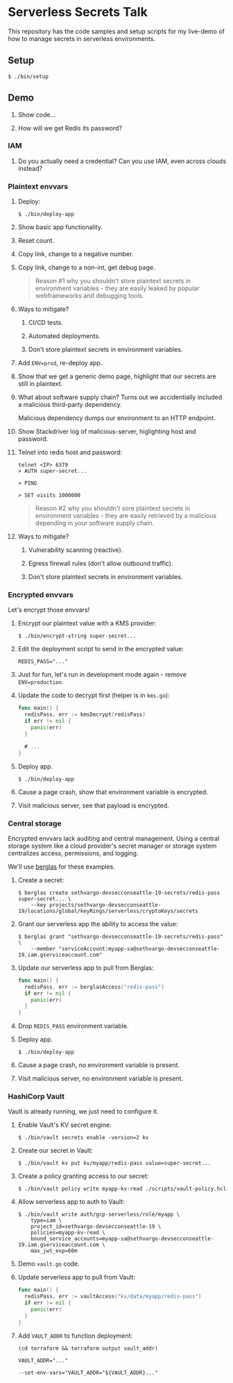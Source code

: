 # Serverless Secrets Talk

This repository has the code samples and setup scripts for my live-demo of how
to manage secrets in serverless environments.


## Setup

```text
$ ./bin/setup
```

## Demo

1. Show code...

1. How will we get Redis its password?

### IAM

1. Do you actually need a credential? Can you use IAM, even across clouds
   instead?

### Plaintext envvars

1. Deploy:

    ```text
    $ ./bin/deploy-app
    ```

1. Show basic app functionality.

1. Reset count.

1. Copy link, change to a negative number.

1. Copy link, change to a non-int, get debug page.

    > Reason #1 why you shouldn't store plaintext secrets in environment
    > variables - they are easily leaked by popular webframeworks and debugging
    > tools.

1. Ways to mitigate?

    1. CI/CD tests.

    1. Automated deployments.

    1. Don't store plaintext secrets in environment variables.

1. Add `ENV=prod`, re-deploy app.

1. Show that we get a generic demo page, highlight that our secrets are still in
   plaintext.

1. What about software supply chain? Turns out we accidentially included a
   malicious third-party dependency.

   Malicious dependency dumps our environment to an HTTP endpoint.

1. Show Stackdriver log of malicious-server, higlighting host and password.

1. Telnet into redis host and password:

    ```text
    telnet <IP> 6379
    > AUTH super-secret...

    > PING

    > SET visits 1000000
    ```

    > Reason #2 why you shouldn't sore plaintext secrets in environment
    > variables - they are easily retrieved by a malicious depending in your
    > software supply chain.

1. Ways to mitigate?

    1. Vulnerability scanning (reactive).

    1. Egress firewall rules (don't allow outbound traffic).

    1. Don't store plaintext secrets in environment variables.


### Encrypted envvars

Let's encrypt those envvars!

1. Encrypt our plaintext value with a KMS provider:

    ```text
    $ ./bin/encrypt-string super-secret...
    ```

1. Edit the deployment script to send in the encrypted value:

    ```text
    REDIS_PASS="..."
    ```

1. Just for fun, let's run in development mode again - remove `ENV=production`.

1. Update the code to decrypt first (helper is in `kms.go`):

    ```go
    func main() {
      redisPass, err := kmsDecrypt(redisPass)
      if err != nil {
        panic(err)
      }

      # ...
    }
    ```

1. Deploy app.

    ```text
    $ ./bin/deploy-app
    ```

1. Cause a page crash, show that environment variable is encrypted.

1. Visit malicious server, see that payload is encrypted.


### Central storage

Encrypted envvars lack auditing and central management. Using a central storage
system like a cloud provider's secret manager or storage system centralizes
access, permissions, and logging.

We'll use [berglas](https://github.com/GoogleCloudPlatform/berglas) for these
examples.

1. Create a secret:

    ```text
    $ berglas create sethvargo-devsecconseattle-19-secrets/redis-pass super-secret... \
        --key projects/sethvargo-devsecconseattle-19/locations/global/keyRings/serverless/cryptoKeys/secrets
    ```

1. Grant our serverless app the ability to access the value:

    ```text
    $ berglas grant "sethvargo-devsecconseattle-19-secrets/redis-pass" \
        --member "serviceAccount:myapp-sa@sethvargo-devsecconseattle-19.iam.gserviceaccount.com"
    ```

1. Update our serverless app to pull from Berglas:

    ```go
    func main() {
      redisPass, err := berglasAccess("redis-pass")
      if err != nil {
        panic(err)
      }
    }
    ```

1. Drop `REDIS_PASS` environment variable.

1. Deploy app.

    ```text
    $ ./bin/deploy-app
    ```

1. Cause a page crash, no environment variable is present.

1. Visit malicious server, no environment variable is present.


### HashiCorp Vault

Vault is already running, we just need to configure it.

1. Enable Vault's KV secret engine:

    ```text
    $ ./bin/vault secrets enable -version=2 kv
    ```

1. Create our secret in Vault:

    ```text
    $ ./bin/vault kv put kv/myapp/redis-pass value=super-secret...
    ```

1. Create a policy granting access to our secret:

    ```text
    $ ./bin/vault policy write myapp-kv-read ./scripts/vault-policy.hcl
    ```

1. Allow serverless app to auth to Vault:

    ```text
    $ ./bin/vault write auth/gcp-serverless/role/myapp \
        type=iam \
        project_id=sethvargo-devsecconseattle-19 \
        policies=myapp-kv-read \
        bound_service_accounts=myapp-sa@sethvargo-devsecconseattle-19.iam.gserviceaccount.com \
        max_jwt_exp=60m
    ```

1. Demo `vault.go` code.

1. Update serverless app to pull from Vault:

    ```go
    func main() {
      redisPass, err := vaultAccess("kv/data/myapp/redis-pass")
      if err != nil {
        panic(err)
      }
    }
    ```

1. Add `VAULT_ADDR` to function deployment:

    ```text
    (cd terraform && terraform output vault_addr)
    ```

    ```text
    VAULT_ADDR="..."

    --set-env-vars="VAULT_ADDR="${VAULT_ADDR}..."
    ```
